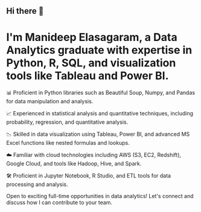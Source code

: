 ##                                               Hi there 👋

# I'm Manideep Elasagaram, a Data Analytics graduate with expertise in Python, R, SQL, and visualization tools like Tableau and Power BI.

📊 Proficient in Python libraries such as Beautiful Soup, Numpy, and Pandas for data manipulation and analysis.

📈 Experienced in statistical analysis and quantitative techniques, including probability, regression, and quantitative analysis.

📉 Skilled in data visualization using Tableau, Power BI, and advanced MS Excel functions like nested formulas and lookups.

☁️ Familiar with cloud technologies including AWS (S3, EC2, Redshift), Google Cloud, and tools like Hadoop, Hive, and Spark.

🛠️ Proficient in Jupyter Notebook, R Studio, and ETL tools for data processing and analysis.

Open to exciting full-time opportunities in data analytics! Let's connect and discuss how I can contribute to your team.

